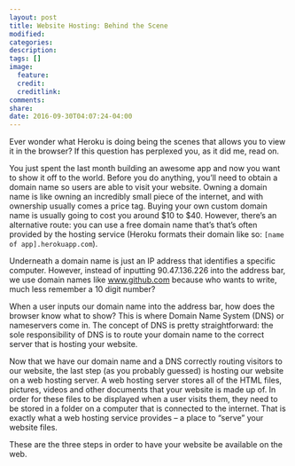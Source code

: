 ```yaml
---
layout: post
title: Website Hosting: Behind the Scene
modified:
categories:
description:
tags: []
image:
  feature:
  credit:
  creditlink:
comments:
share:
date: 2016-09-30T04:07:24-04:00
---
```


Ever wonder what Heroku is doing being the scenes that allows you to view it in the browser? If this question has perplexed you, as it did me, read on.

You just spent the last month building an awesome app and now you want to show it off to the world. Before you do anything, you’ll need to obtain a domain name so users are able to visit your website. Owning a domain name is like owning an incredibly small piece of the internet, and with ownership usually comes a price tag. Buying your own custom domain name is usually going to cost you around $10 to $40. However, there’s an alternative route: you can use a free domain name that’s that’s often provided by the hosting service (Heroku formats their domain like so: <code>[name of app].herokuapp.com</code>).

Underneath a domain name is just an IP address that identifies a specific computer. However, instead of inputting 90.47.136.226 into the address bar, we use domain names like www.github.com because who wants to write, much less remember a 10 digit number?

When a user inputs our domain name into the address bar, how does the browser know what to show? This is where Domain Name System (DNS) or nameservers come in. The concept of DNS is pretty straightforward: the sole responsibility of DNS is to route your domain name to the correct server that is hosting your website.

Now that we have our domain name and a DNS correctly routing visitors to our website, the last step (as you probably guessed) is hosting our website on a web hosting server. A web hosting server stores all of the HTML files, pictures, videos and other documents that your website is made up of. In order for these files to be displayed when a user visits them, they need to be stored in a folder on a computer that is connected to the internet. That is exactly what a web hosting service provides – a place to “serve” your website files.

These are the three steps in order to have your website be available on the web.
